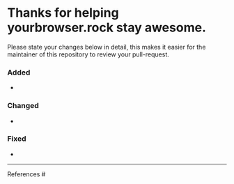# Thanks for helping yourbrowser.rock stay awesome.
Please state your changes below in detail, this makes it easier for the maintainer of this repository to review your pull-request.

### Added
-

### Changed
-

### Fixed
-

---

References #
